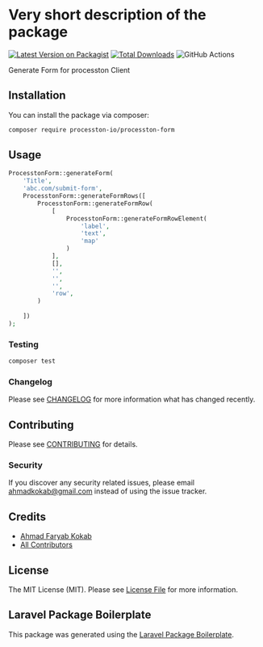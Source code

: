 # Very short description of the package

[![Latest Version on Packagist](https://img.shields.io/packagist/v/processton-io/processton-form.svg?style=flat-square)](https://packagist.org/packages/processton-io/processton-form)
[![Total Downloads](https://img.shields.io/packagist/dt/processton-io/processton-form.svg?style=flat-square)](https://packagist.org/packages/processton-io/processton-form)
![GitHub Actions](https://github.com/processton-io/processton-form/actions/workflows/main.yml/badge.svg)

Generate Form for processton Client

## Installation

You can install the package via composer:

```bash
composer require processton-io/processton-form
```

## Usage

```php
ProcesstonForm::generateForm(
    'Title',
    'abc.com/submit-form',
    ProcesstonForm::generateFormRows([
        ProcesstonForm::generateFormRow(
            [
                ProcesstonForm::generateFormRowElement(
                    'label',
                    'text',
                    'map'
                )
            ],
            [],
            '',
            '',
            '',
            'row',
        )
    
    ])
);
```

### Testing

```bash
composer test
```

### Changelog

Please see [CHANGELOG](CHANGELOG.md) for more information what has changed recently.

## Contributing

Please see [CONTRIBUTING](CONTRIBUTING.md) for details.

### Security

If you discover any security related issues, please email ahmadkokab@gmail.com instead of using the issue tracker.

## Credits

-   [Ahmad Faryab Kokab](https://github.com/processton)
-   [All Contributors](../../contributors)

## License

The MIT License (MIT). Please see [License File](LICENSE.md) for more information.

## Laravel Package Boilerplate

This package was generated using the [Laravel Package Boilerplate](https://laravelpackageboilerplate.com).
